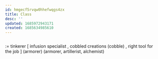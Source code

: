 ```yaml
---
id: hmgecf5rvqw0hhefwqgs4zx
title: Class
desc: ''
updated: 1685972943171
created: 1685634985610
---
```


```json

```

:= tinkerer
  [ infusion specialist
  , cobbled creations (cobble)
  , right tool for the job
  ] (armorer)
(armorer, artillerist, alchemist)